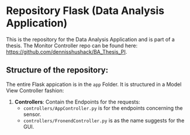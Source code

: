 # Repository Flask (Data Analysis Application)

This is the repository for the Data Analysis Application and is part of a thesis. The Monitor Controller repo can be found here: https://github.com/dennisshushack/BA_Thesis_PI.

## Structure of the repository:
The entire Flask appication is in the `app` Folder. It is structured in a Model View Controller fashion:
1. **Controllers**: Contain the Endpoints for the requests:
   * `controllers/AppController.py` is for the endpoints concerning the sensor.
   * `controllers/FronendController.py` is as the name suggests for the GUI.
